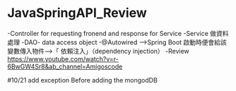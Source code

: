 # JavaSpringAPI_Review
-Controller for requesting fronend and response for Service
-Service 做資料處理
-DAO- data access object
-@Autowired -->Spring Boot 啟動時便會給該變數傳入物件-->「 依賴注入」（dependency injection）
-Review https://www.youtube.com/watch?v=r-6BwGW4Sr8&ab_channel=Amigoscode 


#10/21 add exception 
Before adding the mongodDB 
